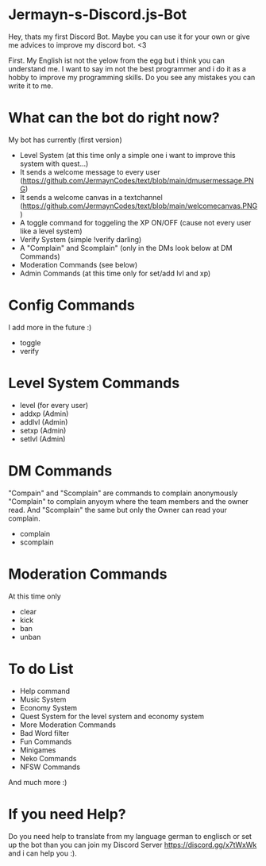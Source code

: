 # Jermayn-s-Discord.js-Bot
Hey, thats my first Discord Bot. Maybe you can use it for your own or give me advices to improve my discord bot. &lt;3

First.
My English ist not the yelow from the egg but i think you can understand me.
I want to say im not the best programmer and i do it as a hobby to improve my programming skills.
Do you see any mistakes you can write it to me.

# What can the bot do right now?
My bot has currently (first version)

- Level System (at this time only a simple one i want to improve this system with quest...)
- It sends a welcome message to every user (https://github.com/JermaynCodes/text/blob/main/dmusermessage.PNG)
- It sends a welcome canvas in a textchannel (https://github.com/JermaynCodes/text/blob/main/welcomecanvas.PNG)
- A toggle command for toggeling the XP ON/OFF (cause not every user like a level system)
- Verify System (simple !verify darling)
- A "Complain" and Scomplain" (only in the DMs look below at DM Commands)
- Moderation Commands (see below)
- Admin Commands (at this time only for set/add lvl and xp)

# Config Commands
I add more in the future :)
- toggle
- verify

# Level System Commands
- level (for every user)
- addxp (Admin)
- addlvl (Admin)
- setxp (Admin)
- setlvl (Admin)

# DM Commands
"Compain" and "Scomplain" are commands to complain anonymously
"Complain" to complain anyoym where the team members and the owner read.
And "Scomplain" the same but only the Owner can read your complain.
- complain
- scomplain

# Moderation Commands
At this time only
- clear
- kick
- ban
- unban

# To do List
- Help command
- Music System
- Economy System
- Quest System for the level system and economy system
- More Moderation Commands
- Bad Word filter
- Fun Commands
- Minigames
- Neko Commands
- NFSW Commands

And much more :)

# If you need Help?
Do you need help to translate from my language german to englisch or set up the bot than you can join my Discord Server https://discord.gg/x7tWxWk and i can help you :).

